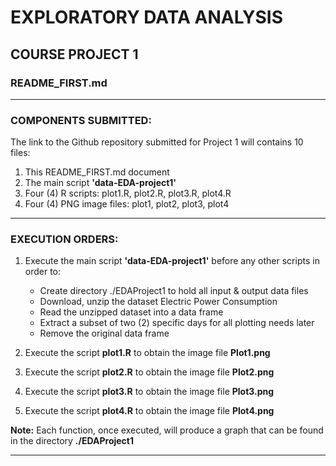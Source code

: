 
# EXPLORATORY DATA ANALYSIS 
## COURSE PROJECT 1 
### README_FIRST.md

***

### COMPONENTS SUBMITTED:

The link to the Github repository submitted for Project 1 will contains 10 files:

1. This README_FIRST.md document
2. The main script __'data-EDA-project1'__
3. Four (4) R scripts: plot1.R, plot2.R, plot3.R, plot4.R 
4. Four (4) PNG image files: plot1, plot2, plot3, plot4   

***

### EXECUTION ORDERS:

1. Execute the main script __'data-EDA-project1'__ before any other scripts in order to: 

	+ Create directory ./EDAProject1 to hold all input & output data files
	+ Download, unzip the dataset Electric Power Consumption 
	+ Read the unzipped dataset into a data frame
	+ Extract a subset of two (2) specific days for all plotting needs later 
	+ Remove the original data frame 

2. Execute the script __plot1.R__ to obtain the image file __Plot1.png__ 

3. Execute the script __plot2.R__ to obtain the image file __Plot2.png__ 

4. Execute the script __plot3.R__ to obtain the image file __Plot3.png__
 
5. Execute the script __plot4.R__ to obtain the image file __Plot4.png__ 

__Note:__ Each function, once executed, will produce a graph that can be found in the directory __./EDAProject1__

***